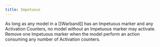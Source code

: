 ```yaml
---
title: Impetuous
---
```


As long as any model in a [[Warband]] has an Impetuous marker and any Activation Counters, no model without an Impetuous marker may activate.
Remove one Impetuous marker when the model perform an action consuming any number of Activation counters.